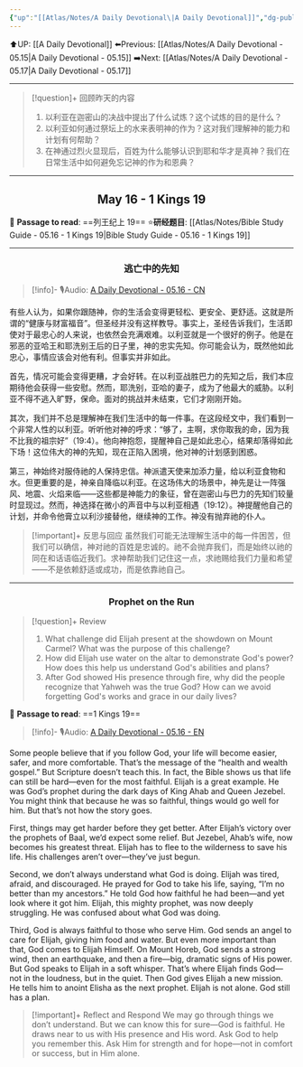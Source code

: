 ```yaml
---
{"up":"[[Atlas/Notes/A Daily Devotional\|A Daily Devotional]]","dg-publish":true,"permalink":"/atlas/notes/a-daily-devotional-05-16/","dgPassFrontmatter":true}
---
```


 ⬆️UP: [[A Daily Devotional]]
⬅️Previous: [[Atlas/Notes/A Daily Devotional - 05.15\|A Daily Devotional - 05.15]]
➡️Next: [[Atlas/Notes/A Daily Devotional - 05.17\|A Daily Devotional - 05.17]]

---

> [!question]+ 回顾昨天的内容
> 1. ⁠以利亚在迦密山的决战中提出了什么试炼？这个试炼的目的是什么？
> 2. 以利亚如何通过祭坛上的水来表明神的作为？这对我们理解神的能力和计划有何帮助？
> 3. 在神通过烈火显现后，百姓为什么能够认识到耶和华才是真神？我们在日常生活中如何避免忘记神的作为和恩典？

---
## <center>May 16 -  1 Kings 19</center>

📖 **Passage to read**: ==列王纪上 19==
⭐**研经题目**: [[Atlas/Notes/Bible Study Guide - 05.16 - 1 Kings 19\|Bible Study Guide - 05.16 - 1 Kings 19]]

---
### <center>逃亡中的先知</center>

> [!info]- 🎙️Audio: [A Daily Devotional - 05.16 - CN]()

有些人认为，如果你跟随神，你的生活会变得更轻松、更安全、更舒适。这就是所谓的“健康与财富福音”。但圣经并没有这样教导。事实上，圣经告诉我们，生活即使对于最忠心的人来说，也依然会充满艰难。以利亚就是一个很好的例子。他是在邪恶的亚哈王和耶洗别王后的日子里，神的忠实先知。你可能会认为，既然他如此忠心，事情应该会对他有利。但事实并非如此。

首先，情况可能会变得更糟，才会好转。在以利亚战胜巴力的先知之后，我们本应期待他会获得一些安慰。然而，耶洗别，亚哈的妻子，成为了他最大的威胁。以利亚不得不逃入旷野，保命。面对的挑战并未结束，它们才刚刚开始。

其次，我们并不总是理解神在我们生活中的每一件事。在这段经文中，我们看到一个非常人性的以利亚。听听他对神的呼求：“够了，主啊，求你取我的命，因为我不比我的祖宗好”（19:4）。他向神抱怨，提醒神自己是如此忠心，结果却落得如此下场！这位伟大的神的先知，现在正陷入困境，他对神的计划感到困惑。

第三，神始终对服侍祂的人保持忠信。神派遣天使来加添力量，给以利亚食物和水。但更重要的是，神亲自降临以利亚。在这场伟大的场景中，神先是让一阵强风、地震、火焰来临——这些都是神能力的象征，曾在迦密山与巴力的先知们较量时显现过。然而，神选择在微小的声音中与以利亚相遇（19:12）。神提醒他自己的计划，并命令他膏立以利沙接替他，继续神的工作。神没有抛弃祂的仆人。

> [!important]+ 反思与回应
虽然我们可能无法理解生活中的每一件困苦，但我们可以确信，神对祂的百姓是忠诚的。祂不会抛弃我们，而是始终以祂的同在和话语临近我们。求神帮助我们记住这一点，求祂赐给我们力量和希望——不是依赖舒适或成功，而是依靠祂自己。


---
### <center>Prophet on the Run</center>

> [!question]+ Review
> 1. What challenge did Elijah present at the showdown on Mount Carmel? What was the purpose of this challenge?
> 2. ⁠How did Elijah use water on the altar to demonstrate God's power? How does this help us understand God's abilities and plans?
> 3. After God showed His presence through fire, why did the people recognize that Yahweh was the true God? How can we avoid forgetting God's works and grace in our daily lives?

📖 **Passage to read**: ==1 Kings 19==

> [!info]- 🎙️Audio: [A Daily Devotional - 05.16 - EN]()  

Some people believe that if you follow God, your life will become easier, safer, and more comfortable. That’s the message of the “health and wealth gospel.” But Scripture doesn’t teach this. In fact, the Bible shows us that life can still be hard—even for the most faithful. Elijah is a great example. He was God’s prophet during the dark days of King Ahab and Queen Jezebel. You might think that because he was so faithful, things would go well for him. But that’s not how the story goes.

First, things may get harder before they get better. After Elijah’s victory over the prophets of Baal, we’d expect some relief. But Jezebel, Ahab’s wife, now becomes his greatest threat. Elijah has to flee to the wilderness to save his life. His challenges aren’t over—they’ve just begun.

Second, we don’t always understand what God is doing. Elijah was tired, afraid, and discouraged. He prayed for God to take his life, saying, “I’m no better than my ancestors.” He told God how faithful he had been—and yet look where it got him. Elijah, this mighty prophet, was now deeply struggling. He was confused about what God was doing.

Third, God is always faithful to those who serve Him. God sends an angel to care for Elijah, giving him food and water. But even more important than that, God comes to Elijah Himself. On Mount Horeb, God sends a strong wind, then an earthquake, and then a fire—big, dramatic signs of His power. But God speaks to Elijah in a soft whisper. That’s where Elijah finds God—not in the loudness, but in the quiet. Then God gives Elijah a new mission. He tells him to anoint Elisha as the next prophet. Elijah is not alone. God still has a plan.

> [!important]+ Reflect and Respond
We may go through things we don’t understand. But we can know this for sure—God is faithful. He draws near to us with His presence and His word. Ask God to help you remember this. Ask Him for strength and for hope—not in comfort or success, but in Him alone.










